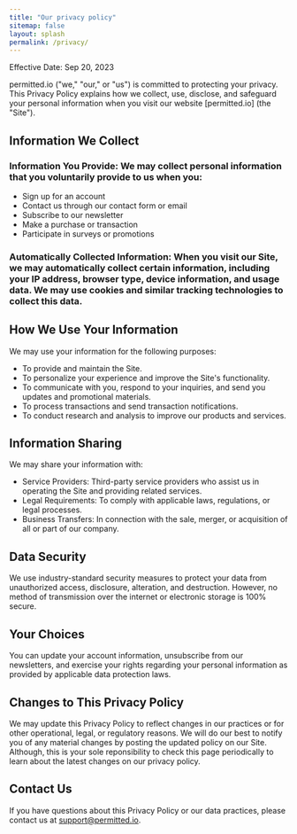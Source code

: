 ```yaml
---
title: "Our privacy policy"
sitemap: false
layout: splash
permalink: /privacy/
---
```


Effective Date: Sep 20, 2023

permitted.io ("we," "our," or "us") is committed to protecting your privacy. This Privacy Policy explains how we collect, use, disclose, and safeguard your personal information when you visit our website [permitted.io] (the "Site").

## Information We Collect

### Information You Provide: We may collect personal information that you voluntarily provide to us when you:

* Sign up for an account
* Contact us through our contact form or email
* Subscribe to our newsletter
* Make a purchase or transaction
* Participate in surveys or promotions

### Automatically Collected Information: When you visit our Site, we may automatically collect certain information, including your IP address, browser type, device information, and usage data. We may use cookies and similar tracking technologies to collect this data.

## How We Use Your Information

We may use your information for the following purposes:

* To provide and maintain the Site.
* To personalize your experience and improve the Site's functionality.
* To communicate with you, respond to your inquiries, and send you updates and promotional materials.
* To process transactions and send transaction notifications.
* To conduct research and analysis to improve our products and services.

## Information Sharing

We may share your information with:

* Service Providers: Third-party service providers who assist us in operating the Site and providing related services.
* Legal Requirements: To comply with applicable laws, regulations, or legal processes.
* Business Transfers: In connection with the sale, merger, or acquisition of all or part of our company.

## Data Security

We use industry-standard security measures to protect your data from unauthorized access, disclosure, alteration, and destruction. However, no method of transmission over the internet or electronic storage is 100% secure.

## Your Choices

You can update your account information, unsubscribe from our newsletters, and exercise your rights regarding your personal information as provided by applicable data protection laws.

## Changes to This Privacy Policy

We may update this Privacy Policy to reflect changes in our practices or for other operational, legal, or regulatory reasons. We will do our best to notify you of any material changes by posting the updated policy on our Site. Although, this is your sole reponsibility to check this page periodically to learn about the latest changes on our privacy policy.

## Contact Us

If you have questions about this Privacy Policy or our data practices, please contact us at support@permitted.io.
